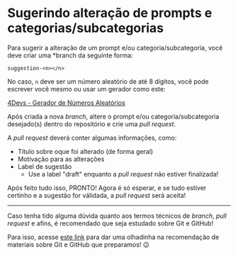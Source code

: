 # Sugerindo alteração de prompts e categorias/subcategorias

Para sugerir a alteração de um prompt e/ou categoria/subcategoria, você deve criar uma *branch da seguinte forma:

```
suggestion-<n></n>
```

No caso, `n` deve ser um número aleatório de até 8 dígitos, você pode escrever você mesmo ou usar um gerador como este:

[4Devs - Gerador de Números Aleatórios](https://www.4devs.com.br/gerador_de_numeros_aleatorios)

Após criada a nova *branch*, altere o prompt e/ou categoria/subcategoria desejado(s) dentro do repositório e crie uma *pull request*.

A *pull request* deverá conter algumas informações, como:

- Título sobre oque foi alterado (de forma geral)
- Motivação para as alterações
- Label de sugestão
  - Use a label "draft" enquanto a *pull request* não estiver finalizada!

Após feito tudo isso, PRONTO! Agora é só esperar, e se tudo estiver certinho e a sugestão for válidada, a *pull request* será aceita!

---

Caso tenha tido alguma dúvida quanto aos termos técnicos de *branch*, *pull request* e afins, é recomendado que seja estudado sobre Git e GitHub!

Para isso, acesse [este link](https://github.com/H3rmel/prompt-garden/blob/main/orienta%C3%A7%C3%B5es/MATERIAL_RECOMENDADO.md) para dar uma olhadinha na recomendação de materiais sobre Git e GitHub que preparamos! 😉